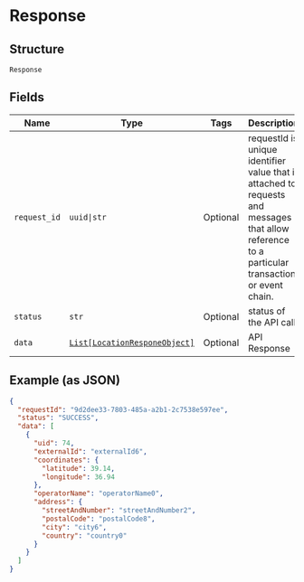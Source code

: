 
# Response

## Structure

`Response`

## Fields

| Name | Type | Tags | Description |
|  --- | --- | --- | --- |
| `request_id` | `uuid\|str` | Optional | requestId is unique identifier value that is attached to requests and messages that allow reference to a particular transaction or event chain. |
| `status` | `str` | Optional | status of the API call |
| `data` | [`List[LocationResponeObject]`](../../doc/models/location-respone-object.md) | Optional | API Response |

## Example (as JSON)

```json
{
  "requestId": "9d2dee33-7803-485a-a2b1-2c7538e597ee",
  "status": "SUCCESS",
  "data": [
    {
      "uid": 74,
      "externalId": "externalId6",
      "coordinates": {
        "latitude": 39.14,
        "longitude": 36.94
      },
      "operatorName": "operatorName0",
      "address": {
        "streetAndNumber": "streetAndNumber2",
        "postalCode": "postalCode8",
        "city": "city6",
        "country": "country0"
      }
    }
  ]
}
```

